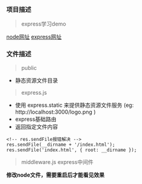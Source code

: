 
### 项目描述

> express学习demo

[node网址](http://nodejs.cn/api/)
[express网址](https://expressjs.com/zh-cn/)

### 文件描述

> public 
* 静态资源文件目录
  
> express.js 
* 使用 express.static 来提供静态资源文件服务  (eg: http://localhost:3000/logo.png )
* express基础路由
* 返回指定文件内容

```
<!-- res.sendFile报错解决 -->
res.sendFile(__dirname + '/index.html');
res.sendFile('index.html', { root: __dirname });
```

> middleware.js
> express中间件


**修改node文件，需要重启后才能看见效果**